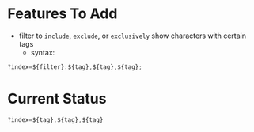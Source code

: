 # Features To Add
- filter to `include`, `exclude`, or `exclusively` show characters with certain tags
  - syntax:
```js
?index=${filter}:${tag},${tag},${tag};
```
# Current Status
```js
?index=${tag},${tag},${tag}
```

